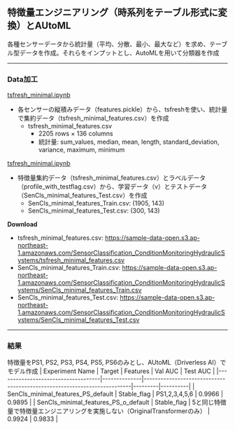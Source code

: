 ## 特徴量エンジニアリング（時系列をテーブル形式に変換）とAUtoML
各種センサーデータから統計量（平均、分散、最小、最大など）を求め、テーブル型データを作成。それらをインプットとし、AutoMLを用いて分類器を作成

***
### Data加工
[tsfresh_minimal.ipynb](./tsfresh_minimal.ipynb)
- 各センサーの縦積みデータ（features.pickle）から、tsfreshを使い、統計量で集約データ（tsfresh_minimal_features.csv）を作成
    - tsfresh_minimal_features.csv
        - 2205 rows × 136 columns
        - 統計量:  sum_values, median, mean, length, standard_deviation, variance, maximum, minimum

[tsfresh_minimal.ipynb](./tsfresh_minimal.ipynb)
- 特徴量集約データ（tsfresh_minimal_features.csv）とラベルデータ（profile_with_testflag.csv）から、学習データ（v）とテストデータ（SenCls_minimal_features_Test.csv）を作成
    - SenCls_minimal_features_Train.csv: (1905, 143)
    - SenCls_minimal_features_Test.csv: (300, 143)

**Download**
- tsfresh_minimal_features.csv: https://sample-data-open.s3.ap-northeast-1.amazonaws.com/SensorClassification_ConditionMonitoringHydraulicSystems/tsfresh_minimal_features.csv
- SenCls_minimal_features_Train.csv: https://sample-data-open.s3.ap-northeast-1.amazonaws.com/SensorClassification_ConditionMonitoringHydraulicSystems/SenCls_minimal_features_Train.csv
- SenCls_minimal_features_Test.csv: https://sample-data-open.s3.ap-northeast-1.amazonaws.com/SensorClassification_ConditionMonitoringHydraulicSystems/SenCls_minimal_features_Test.csv

***
### 結果

特徴量をPS1, PS2, PS3, PS4, PS5, PS6のみとし、AUtoML（Driverless AI）でモデル作成
| Experiment Name                    | Target       | Features                                                                | Val AUC | Test AUC |
|------------------------------------|--------------|-------------------------------------------------------------------------|---------|----------|
| SenCls_minimal_features_PS_default | Stable_flag  | PS1,2,3,4,5,6                                                           | 0.9966  | 0.9895   |
| SenCls_minimal_features_PS_o_default | Stable_flag | 5と同じ特徴量で特徴量エンジニアリングを実施しない（OriginalTransformerのみ） | 0.9924  | 0.9833   |
